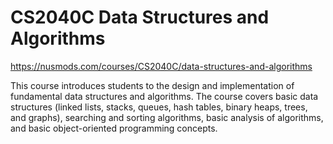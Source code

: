 # CS2040C Data Structures and Algorithms

https://nusmods.com/courses/CS2040C/data-structures-and-algorithms

This course introduces students to the design and implementation of fundamental data structures and algorithms. The course covers basic data structures (linked lists, stacks, queues, hash tables, binary heaps, trees, and graphs), searching and sorting algorithms, basic analysis of algorithms, and basic object-oriented programming concepts.
